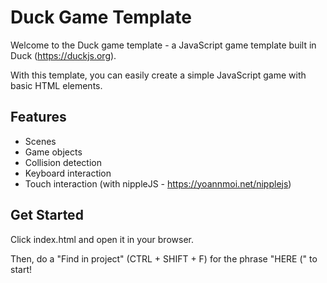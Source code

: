 # Duck Game Template

Welcome to the Duck game template - a JavaScript game template built in Duck (https://duckjs.org).

With this template, you can easily create a simple JavaScript game with basic HTML elements.

## Features
- Scenes
- Game objects
- Collision detection
- Keyboard interaction
- Touch interaction (with nippleJS - https://yoannmoi.net/nipplejs)

## Get Started

Click index.html and open it in your browser.

Then, do a "Find in project" (CTRL + SHIFT + F) for the phrase "HERE (" to start!
